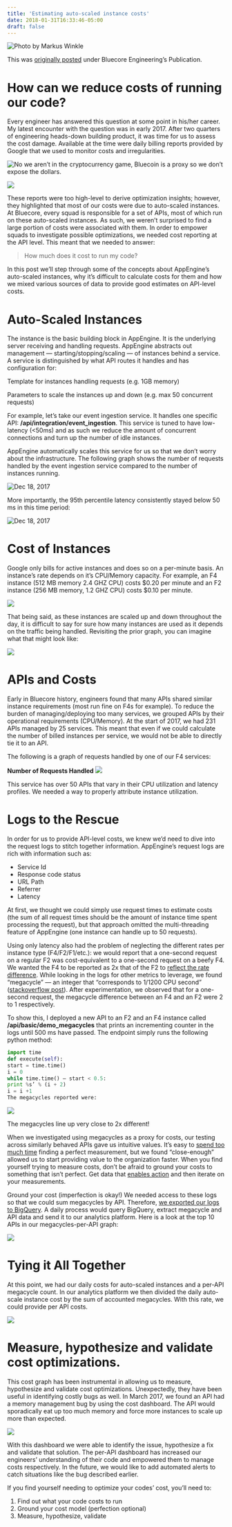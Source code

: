 ```yaml
---
title: 'Estimating auto-scaled instance costs'
date: 2018-01-31T16:33:46-05:00
draft: false
---
```


![Photo by Markus Winkle](/img/unsplash-charts.jpeg 'https://unsplash.com/@markuswinkler?utm_source=ghost&utm_medium=referral&utm_campaign=api-credit')

This was [originally posted](https://medium.com/bluecore-engineering/estimating-auto-scaled-instance-costs-9c598528f42) under Bluecore Engineering’s Publication.

# How can we reduce costs of running our code?

Every engineer has answered this question at some point in his/her career. My latest encounter with the question was in early 2017. After two quarters of engineering heads-down building product, it was time for us to assess the cost damage. Available at the time were daily billing reports provided by Google that we used to monitor costs and irregularities.

![No we aren’t in the cryptocurrency game, Bluecoin is a proxy so we don’t expose the dollars.](/img/auto-scale/img1.png)

![](/img/auto-scale/img2.png)

These reports were too high-level to derive optimization insights; however, they highlighted that most of our costs were due to auto-scaled instances. At Bluecore, every squad is responsible for a set of APIs, most of which run on these auto-scaled instances. As such, we weren’t surprised to find a large portion of costs were associated with them. In order to empower squads to investigate possible optimizations, we needed cost reporting at the API level. This meant that we needed to answer:

> How much does it cost to run my code?

In this post we’ll step through some of the concepts about AppEngine’s auto-scaled instances, why it’s difficult to calculate costs for them and how we mixed various sources of data to provide good estimates on API-level costs.

# Auto-Scaled Instances

The instance is the basic building block in AppEngine. It is the underlying server receiving and handling requests. AppEngine abstracts out management — starting/stopping/scaling — of instances behind a service. A service is distinguished by what API routes it handles and has configuration for:

Template for instances handling requests (e.g. 1GB memory)

Parameters to scale the instances up and down (e.g. max 50 concurrent requests)

For example, let’s take our event ingestion service. It handles one specific API: **/api/integration/event_ingestion**. This service is tuned to have low-latency (<50ms) and as such we reduce the amount of concurrent connections and turn up the number of idle instances.

AppEngine automatically scales this service for us so that we don’t worry about the infrastructure. The following graph shows the number of requests handled by the event ingestion service compared to the number of instances running.

![Dec 18, 2017](/img/auto-scale/img3.png)

More importantly, the 95th percentile latency consistently stayed below 50 ms in this time period:

![Dec 18, 2017](/img/auto-scale/img4.png)

# Cost of Instances

Google only bills for active instances and does so on a per-minute basis. An instance’s rate depends on it’s CPU/Memory capacity. For example, an F4 instance (512 MB memory 2.4 GHZ CPU) costs $0.20 per minute and an F2 instance (256 MB memory, 1.2 GHZ CPU) costs $0.10 per minute.

![](/img/auto-scale/img5.png)

That being said, as these instances are scaled up and down throughout the day, it is difficult to say for sure how many instances are used as it depends on the traffic being handled. Revisiting the prior graph, you can imagine what that might look like:

![](/img/auto-scale/img6.png)

# APIs and Costs

Early in Bluecore history, engineers found that many APIs shared similar instance requirements (most run fine on F4s for example). To reduce the burden of managing/deploying too many services, we grouped APIs by their operational requirements (CPU/Memory). At the start of 2017, we had 231 APIs managed by 25 services. This meant that even if we could calculate the number of billed instances per service, we would not be able to directly tie it to an API.

The following is a graph of requests handled by one of our F4 services:

**Number of Requests Handled**
![](/img/auto-scale/img7.png)

This service has over 50 APIs that vary in their CPU utilization and latency profiles. We needed a way to properly attribute instance utilization.

# Logs to the Rescue

In order for us to provide API-level costs, we knew we’d need to dive into the request logs to stitch together information. AppEngine’s request logs are rich with information such as:

- Service Id
- Response code status
- URL Path
- Referrer
- Latency

At first, we thought we could simply use request times to estimate costs (the sum of all request times should be the amount of instance time spent processing the request), but that approach omitted the multi-threading feature of AppEngine (one instance can handle up to 50 requests).

Using only latency also had the problem of neglecting the different rates per instance type (F4/F2/F1/etc.): we would report that a one-second request on a regular F2 was cost-equivalent to a one-second request on a beefy F4. We wanted the F4 to be reported as 2x that of the F2 to [reflect the rate difference](https://cloud.google.com/appengine/pricing#standard_instance_pricing). While looking in the logs for other metrics to leverage, we found “megacycle” — an integer that “corresponds to 1/1200 CPU second” ([stackoverflow post](https://stackoverflow.com/questions/5213576/appengine-megacycles-to-cost)). After experimentation, we observed that for a one-second request, the megacycle difference between an F4 and an F2 were 2 to 1 respectively.

To show this, I deployed a new API to an F2 and an F4 instance called **/api/basic/demo_megacycles** that prints an incrementing counter in the logs until 500 ms have passed. The endpoint simply runs the following python method:

```py
import time
def execute(self):
start = time.time()
i = 0
while time.time() — start < 0.5:
print %s’ % (i + 2)
i = i +1
The megacycles reported were:
```

![](/img/auto-scale/img8.png)

The megacycles line up very close to 2x different!

When we investigated using megacycles as a proxy for costs, our testing across similarly behaved APIs gave us intuitive values. It’s easy to [spend too much time](https://en.wiktionary.org/wiki/yak_shaving) finding a perfect measurement, but we found “close-enough” allowed us to start providing value to the organization faster. When you find yourself trying to measure costs, don’t be afraid to ground your costs to something that isn’t perfect. Get data that [enables action](https://en.wikipedia.org/wiki/Minimum_viable_product) and then iterate on your measurements.

Ground your cost (imperfection is okay!)
We needed access to these logs so that we could sum megacycles by API. Therefore, [we exported our logs to BigQuery](https://cloud.google.com/logging/docs/export/configure_export_v2). A daily process would query BigQuery, extract megacycle and API data and send it to our analytics platform. Here is a look at the top 10 APIs in our megacycles-per-API graph:

![](/img/auto-scale/img9.png)

# Tying it All Together

At this point, we had our daily costs for auto-scaled instances and a per-API megacycle count. In our analytics platform we then divided the daily auto-scale instance cost by the sum of accounted megacycles. With this rate, we could provide per API costs.

![](/img/auto-scale/img10.png)

# Measure, hypothesize and validate cost optimizations.

This cost graph has been instrumental in allowing us to measure, hypothesize and validate cost optimizations. Unexpectedly, they have been useful in identifying costly bugs as well. In March 2017, we found an API had a memory management bug by using the cost dashboard. The API would sporadically eat up too much memory and force more instances to scale up more than expected.

![](/img/auto-scale/img11.png)

With this dashboard we were able to identify the issue, hypothesize a fix and validate that solution. The per-API dashboard has increased our engineers’ understanding of their code and empowered them to manage costs respectively. In the future, we would like to add automated alerts to catch situations like the bug described earlier.

If you find yourself needing to optimize your codes’ cost, you’ll need to:

1. Find out what your code costs to run
2. Ground your cost model (perfection optional)
3. Measure, hypothesize, validate

